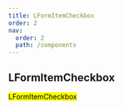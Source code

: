 ```yaml
---
title: LFormItemCheckbox
order: 2
nav:
  order: 2
  path: /components
---
```


## LFormItemCheckbox

<mark>LFormItemCheckbox</mark>

<code src='./demos/Demo1.tsx' />

<API></API>
